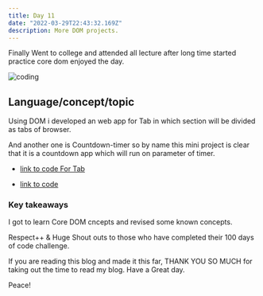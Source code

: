```yaml
---
title: Day 11
date: "2022-03-29T22:43:32.169Z"
description: More DOM projects.
---
```


Finally Went to college and attended all lecture after long time started practice core dom enjoyed the day.

![coding](./webdev.png)

## Language/concept/topic

Using DOM i developed an web app for Tab in which section will be divided as tabs of browser.

And another one is Countdown-timer so by name this mini project is clear that it is a countdown app which will run on parameter of timer.

- [link to code For Tab](https://github.com/jay-2000/jsMiniProjects/tree/main/tabs)

- [link to code](https://github.com/jay-2000/lip.py/blob/main/number_guesser.py)

### Key takeaways

I got to learn Core DOM cncepts and revised some known concepts.




Respect++ & Huge Shout outs to those who have completed their 100 days of code challenge.

If you are reading this blog and made it this far, THANK YOU SO MUCH for taking out the time to read my blog. Have a Great day.

Peace!